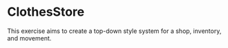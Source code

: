 # ClothesStore
This exercise aims to create a top-down style system for a shop, inventory, and movement.
